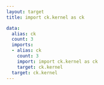```yaml
---
layout: target
title: import ck.kernel as ck

data:
  alias: ck
  count: 3
  imports:
  - alias: ck
    count: 3
    import: import ck.kernel as ck
    target: ck.kernel
  target: ck.kernel
---
```

